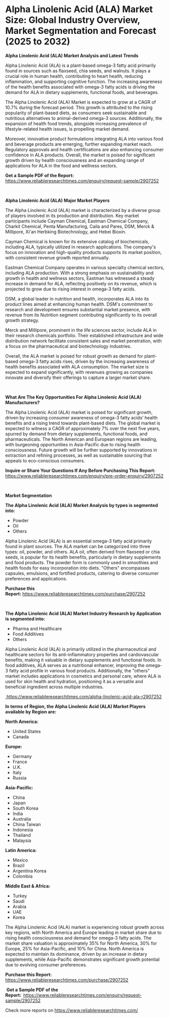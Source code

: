 <p><h1>Alpha Linolenic Acid (ALA) Market Size: Global Industry Overview, Market Segmentation and Forecast (2025 to 2032)</h1></p><p><strong>Alpha Linolenic Acid (ALA) Market Analysis and Latest Trends</strong></p>
<p><p>Alpha Linolenic Acid (ALA) is a plant-based omega-3 fatty acid primarily found in sources such as flaxseed, chia seeds, and walnuts. It plays a crucial role in human health, contributing to heart health, reducing inflammation, and supporting cognitive function. The increasing awareness of the health benefits associated with omega-3 fatty acids is driving the demand for ALA in dietary supplements, functional foods, and beverages.</p><p>The Alpha Linolenic Acid (ALA) Market is expected to grow at a CAGR of 10.7% during the forecast period. This growth is attributed to the rising popularity of plant-based diets, as consumers seek sustainable and nutritious alternatives to animal-derived omega-3 sources. Additionally, the expansion of health food trends, alongside increasing prevalence of lifestyle-related health issues, is propelling market demand. </p><p>Moreover, innovative product formulations integrating ALA into various food and beverage products are emerging, further expanding market reach. Regulatory approvals and health certifications are also enhancing consumer confidence in ALA products. Overall, the market is poised for significant growth driven by health consciousness and an expanding range of applications for ALA in the food and wellness sectors.</p></p>
<p><strong>Get a Sample PDF of the Report:&nbsp;</strong> <a href="https://www.reliableresearchtimes.com/enquiry/request-sample/2907252?utm_campaign=3088&utm_medium=2&utm_source=Github&utm_content=ia&utm_term=12032025&utm_id=alpha-linolenic-acid-ala">https://www.reliableresearchtimes.com/enquiry/request-sample/2907252</a></p>
<p>&nbsp;</p>
<p><strong>Alpha Linolenic Acid (ALA) Major Market Players</strong></p>
<p><p>The Alpha Linolenic Acid (ALA) market is characterized by a diverse group of players involved in its production and distribution. Key market participants include Cayman Chemical, Eastman Chemical Company, Charkit Chemical, Penta Manufacturing, Caila and Pares, DSM, Merck & Millipore, Xi'an Herbking Biotechnology, and Hebei Bioxin.</p><p>Cayman Chemical is known for its extensive catalog of biochemicals, including ALA, typically utilized in research applications. The company's focus on innovation and high-quality products supports its market position, with consistent revenue growth reported annually.</p><p>Eastman Chemical Company operates in various specialty chemical sectors, including ALA production. With a strong emphasis on sustainability and growth in health and wellness sectors, Eastman has witnessed a steady increase in demand for ALA, reflecting positively on its revenue, which is projected to grow due to rising interest in omega-3 fatty acids.</p><p>DSM, a global leader in nutrition and health, incorporates ALA into its product lines aimed at enhancing human health. DSM's commitment to research and development ensures substantial market presence, with revenue from its Nutrition segment contributing significantly to its overall growth strategy.</p><p>Merck and Millipore, prominent in the life sciences sector, include ALA in their research chemicals portfolio. Their established infrastructure and wide distribution network facilitate consistent sales and market penetration, with a focus on the pharmaceutical and biotechnology industries.</p><p>Overall, the ALA market is poised for robust growth as demand for plant-based omega-3 fatty acids rises, driven by the increasing awareness of health benefits associated with ALA consumption. The market size is expected to expand significantly, with revenues growing as companies innovate and diversify their offerings to capture a larger market share.</p></p>
<p>&nbsp;</p>
<p><strong>What Are The Key Opportunities For Alpha Linolenic Acid (ALA) Manufacturers?</strong></p>
<p><p>The Alpha Linolenic Acid (ALA) market is poised for significant growth, driven by increasing consumer awareness of omega-3 fatty acids’ health benefits and a rising trend towards plant-based diets. The global market is expected to witness a CAGR of approximately 7% over the next five years, spurred by demand from dietary supplements, functional foods, and pharmaceuticals. The North American and European regions are leading, with burgeoning opportunities in Asia-Pacific due to rising health consciousness. Future growth will be further supported by innovations in extraction and refining processes, as well as sustainable sourcing that appeals to eco-conscious consumers.</p></p>
<p><strong>Inquire or Share Your Questions If Any Before Purchasing This Report:</strong> <a href="https://www.reliableresearchtimes.com/enquiry/pre-order-enquiry/2907252?utm_campaign=3088&utm_medium=2&utm_source=Github&utm_content=ia&utm_term=12032025&utm_id=alpha-linolenic-acid-ala">https://www.reliableresearchtimes.com/enquiry/pre-order-enquiry/2907252</a></p>
<p>&nbsp;</p>
<p><strong>Market Segmentation</strong></p>
<p><strong>The Alpha Linolenic Acid (ALA) Market Analysis by types is segmented into:</strong></p>
<p><ul><li>Powder</li><li>Oil</li><li>Others</li></ul></p>
<p><p>Alpha Linolenic Acid (ALA) is an essential omega-3 fatty acid primarily found in plant sources. The ALA market can be categorized into three types: oil, powder, and others. ALA oil, often derived from flaxseed or chia seeds, is popular for its health benefits, particularly in dietary supplements and food products. The powder form is commonly used in smoothies and health foods for easy incorporation into diets. "Others" encompasses capsules, emulsions, and fortified products, catering to diverse consumer preferences and applications.</p></p>
<p><strong>Purchase this Report:&nbsp;</strong><a href="https://www.reliableresearchtimes.com/purchase/2907252?utm_campaign=3088&utm_medium=2&utm_source=Github&utm_content=ia&utm_term=12032025&utm_id=alpha-linolenic-acid-ala">https://www.reliableresearchtimes.com/purchase/2907252</a></p>
<p>&nbsp;</p>
<p><strong>The Alpha Linolenic Acid (ALA) Market Industry Research by Application is segmented into:</strong></p>
<p><ul><li>Pharma and Healthcare</li><li>Food Additives</li><li>Others</li></ul></p>
<p><p>Alpha Linolenic Acid (ALA) is primarily utilized in the pharmaceutical and healthcare sectors for its anti-inflammatory properties and cardiovascular benefits, making it valuable in dietary supplements and functional foods. In food additives, ALA serves as a nutritional enhancer, improving the omega-3 fatty acid profile in various food products. Additionally, the "others" market includes applications in cosmetics and personal care, where ALA is used for skin health and hydration, positioning it as a versatile and beneficial ingredient across multiple industries.</p></p>
<p><a href="https://www.reliableresearchtimes.com/alpha-linolenic-acid-ala-r2907252?utm_campaign=3088&utm_medium=2&utm_source=Github&utm_content=ia&utm_term=12032025&utm_id=alpha-linolenic-acid-ala">&nbsp;https://www.reliableresearchtimes.com/alpha-linolenic-acid-ala-r2907252</a></p>
<p><strong>In terms of Region, the Alpha Linolenic Acid (ALA) Market Players available by Region are:</strong></p>
<p>
    <p> <strong> North America: </strong>
        <ul>
            <li>United States</li>
            <li>Canada</li>
        </ul>
        </p> 
    <p> <strong> Europe: </strong>
        <ul>
            <li>Germany</li>
            <li>France</li>
            <li>U.K.</li>
            <li>Italy</li>
            <li>Russia</li>
        </ul>
        </p> 
    <p> <strong> Asia-Pacific: </strong>
        <ul>
            <li>China</li>
            <li>Japan</li>
            <li>South Korea</li>
            <li>India</li>
            <li>Australia</li>
            <li>China Taiwan</li>
            <li>Indonesia</li>
            <li>Thailand</li>
            <li>Malaysia</li>
        </ul>
        </p> 
    <p> <strong> Latin America: </strong>
        <ul>
            <li>Mexico</li>
            <li>Brazil</li>
            <li>Argentina Korea</li>
            <li>Colombia</li>
        </ul>
        </p> 
    <p> <strong> Middle East & Africa: </strong>
        <ul>
            <li>Turkey</li>
            <li>Saudi</li>
            <li>Arabia</li>
            <li>UAE</li>
            <li>Korea</li>
        </ul>
    </p>
    </p>
<p><p>The Alpha Linolenic Acid (ALA) market is experiencing robust growth across key regions, with North America and Europe leading in market share due to rising health consciousness and demand for omega-3 fatty acids. The market share valuation is approximately 35% for North America, 30% for Europe, 25% for Asia-Pacific, and 10% for China. North America is expected to maintain its dominance, driven by an increase in dietary supplements, while Asia-Pacific demonstrates significant growth potential due to evolving consumer preferences.</p></p>
<p><strong>Purchase this Report: </strong><a href="https://www.reliableresearchtimes.com/purchase/2907252?utm_campaign=3088&utm_medium=2&utm_source=Github&utm_content=ia&utm_term=12032025&utm_id=alpha-linolenic-acid-ala">https://www.reliableresearchtimes.com/purchase/2907252</a></p>
<p>&nbsp;<strong>Get a Sample PDF of the Report:&nbsp;&nbsp;</strong><a href="https://www.reliableresearchtimes.com/enquiry/request-sample/2907252?utm_campaign=3088&utm_medium=2&utm_source=Github&utm_content=ia&utm_term=12032025&utm_id=alpha-linolenic-acid-ala">https://www.reliableresearchtimes.com/enquiry/request-sample/2907252</a></p>
<p><strong></strong></p>
<p>Check more reports on <a href="https://www.reliableresearchtimes.com/?utm_campaign=3088&utm_medium=2&utm_source=Github&utm_content=ia&utm_term=12032025&utm_id=alpha-linolenic-acid-ala">https://www.reliableresearchtimes.com/</a></p>